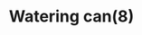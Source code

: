 ---
layout: item
title: Watering can(8)
item-id: 5340
datatable: true
id: 5340
name: "Watering can(8)"
members: true
lowalch: 0
highalch: 0
examine: "This watering can is completely full."
monsters:
  - id: 3114
    name: "Farmer"
    members: false
    combat_level: 7
    wiki_url: "https://oldschool.runescape.wiki/w/Farmer"
    drops:
      - quantity: "1"
        rarity: 0.0078125
    image: "https://oldschool.runescape.wiki/images/3/3d/Farmer.png?1e65e"
---